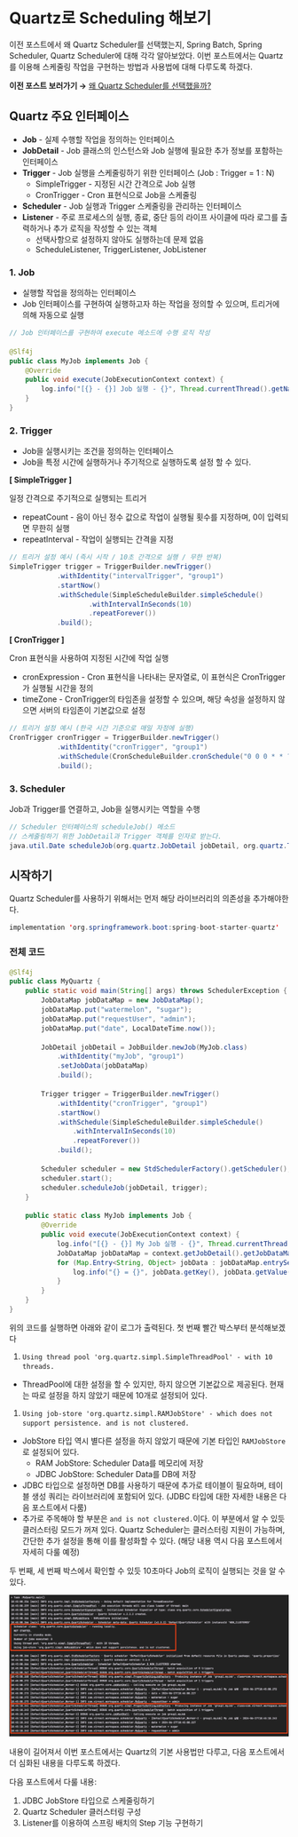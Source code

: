 # **Quartz로 Scheduling 해보기**

이전 포스트에서 왜 Quartz Scheduler를 선택했는지, Spring Batch, Spring Scheduler, Quartz Scheduler에 대해 각각 알아보았다. 이번 포스트에서는 Quartz를 이용해 스케줄링 작업을 구현하는 방법과 사용법에 대해 다루도록 하겠다.

**이전 포스트 보러가기 →** [왜 Quartz Scheduler를 선택했을까?](https://conagreen.gitbook.io/til/undefined-1/quartz-scheduler/step1)

## Quartz  주요 인터페이스

- **Job** - 실제 수행할 작업을 정의하는 인터페이스
- **JobDetail** - Job 클래스의 인스턴스와 Job 실행에 필요한 추가 정보를 포함하는 인터페이스
- **Trigger** - Job 실행을 스케줄링하기 위한 인터페이스 (Job : Trigger = 1 : N)
    - SimpleTrigger - 지정된 시간 간격으로 Job 실행
    - CronTrigger - Cron 표현식으로 Job을 스케줄링
- **Scheduler** - Job 실행과 Trigger 스케줄링을 관리하는 인터페이스
- **Listener** - 주로 프로세스의 실행, 종료, 중단 등의 라이프 사이클에 따라 로그를 출력하거나 추가 로직을 작성할 수 있는 객체
    - 선택사항으로 설정하지 않아도 실행하는데 문제 없음
    - ScheduleListener, TriggerListener, JobListener

### 1. Job

- 실행할 작업을 정의하는 인터페이스
- Job 인터페이스를 구현하여 실행하고자 하는 작업을 정의할 수 있으며, 트리거에 의해 자동으로 실행

```java
// Job 인터페이스를 구현하여 execute 메소드에 수행 로직 작성

@Slf4j
public class MyJob implements Job {
	@Override
	public void execute(JobExecutionContext context) {
		log.info("[{} - {}] Job 실행 - {}", Thread.currentThread().getName(), context.getJobDetail().getKey(), LocalDateTime.now());
	}
}
```

### 2. Trigger

- Job을 실행시키는 조건을 정의하는 인터페이스
- Job을 특정 시간에 실행하거나 주기적으로 실행하도록 설정 할 수 있다.

**[ SimpleTrigger ]**

일정 간격으로 주기적으로 실행되는 트리거

- repeatCount - 음이 아닌 정수 값으로 작업이 실행될 횟수를 지정하며, 0이 입력되면 무한히 실행
- repeatInterval - 작업이 실행되는 간격을 지정

```java
// 트리거 설정 예시 (즉시 시작 / 10초 간격으로 실행 / 무한 반복)
SimpleTrigger trigger = TriggerBuilder.newTrigger()
		    .withIdentity("intervalTrigger", "group1")
		    .startNow()
		    .withSchedule(SimpleScheduleBuilder.simpleSchedule()
		            .withIntervalInSeconds(10)
		            .repeatForever())
		    .build();
```

**[ CronTrigger ]**

Cron 표현식을 사용하여 지정된 시간에 작업 실행

- cronExpression - Cron 표현식을 나타내는 문자열로, 이 표현식은 CronTrigger가 실행될 시간을 정의
- timeZone - CronTrigger의 타임존을 설정할 수 있으며, 해당 속성을 설정하지 않으면 서버의 타임존이 기본값으로 설정

```java
// 트리거 설정 예시 (한국 시간 기준으로 매일 자정에 실행)
CronTrigger cronTrigger = TriggerBuilder.newTrigger()
			.withIdentity("cronTrigger", "group1")
			.withSchedule(CronScheduleBuilder.cronSchedule("0 0 0 * * ?").inTimeZone(TimeZone.getTimeZone("Asia/Seoul")))
			.build();
```

### 3. Scheduler

Job과 Trigger를 연결하고, Job을 실행시키는 역할을 수행

```java
// Scheduler 인터페이스의 scheduleJob() 메소드
// 스케줄링하기 위한 JobDetail과 Trigger 객체를 인자로 받는다.
java.util.Date scheduleJob(org.quartz.JobDetail jobDetail, org.quartz.Trigger trigger) throws org.quartz.SchedulerException;
```

## 시작하기

Quartz Scheduler를 사용하기 위해서는 먼저 해당 라이브러리의 의존성을 추가해야한다.

```java
implementation 'org.springframework.boot:spring-boot-starter-quartz'
```

### 전체 코드

```java
@Slf4j
public class MyQuartz {
	public static void main(String[] args) throws SchedulerException {
		JobDataMap jobDataMap = new JobDataMap();
		jobDataMap.put("watermelon", "sugar");
		jobDataMap.put("requestUser", "admin");
		jobDataMap.put("date", LocalDateTime.now());

		JobDetail jobDetail = JobBuilder.newJob(MyJob.class)
			.withIdentity("myJob", "group1")
			.setJobData(jobDataMap)
			.build();

		Trigger trigger = TriggerBuilder.newTrigger()
			.withIdentity("cronTrigger", "group1")
			.startNow()
			.withSchedule(SimpleScheduleBuilder.simpleSchedule()
				.withIntervalInSeconds(10)
				.repeatForever())
			.build();

		Scheduler scheduler = new StdSchedulerFactory().getScheduler();
		scheduler.start();
		scheduler.scheduleJob(jobDetail, trigger);
	}

	public static class MyJob implements Job {
		@Override
		public void execute(JobExecutionContext context) {
			log.info("[{} - {}] My Job 실행 - {}", Thread.currentThread().getName(), context.getJobDetail().getKey(), LocalDateTime.now());
			JobDataMap jobDataMap = context.getJobDetail().getJobDataMap();
			for (Map.Entry<String, Object> jobData : jobDataMap.entrySet()) {
				log.info("{} = {}", jobData.getKey(), jobData.getValue());
			}
		}
	}
}
```

위의 코드를 실행하면 아래와 같이 로그가 출력된다. 첫 번째 빨간 박스부터 분석해보겠다

1. `Using thread pool 'org.quartz.simpl.SimpleThreadPool' - with 10 threads.`
- ThreadPool에 대한 설정을 할 수 있지만, 하지 않으면 기본값으로 제공된다. 현재는 따로 설정을 하지 않았기 때문에 10개로 설정되어 있다.
1. `Using job-store 'org.quartz.simpl.RAMJobStore' - which does not support persistence. and is not clustered.`
- JobStore 타입 역시 별다른 설정을 하지 않았기 때문에 기본 타입인 `RAMJobStore`로 설정되어 있다.
    - RAM JobStore: Scheduler Data를 메모리에 저장
    - JDBC JobStore: Scheduler Data를 DB에 저장
- JDBC 타입으로 설정하면 DB를 사용하기 때문에 추가로 테이블이 필요하며, 테이블 생성 쿼리는 라이브러리에 포함되어 있다. (JDBC 타입에 대한 자세한 내용은 다음 포스트에서 다룸)
- 추가로 주목해야 할 부분은 `and is not clustered.`이다. 이 부분에서 알 수 있듯 클러스터링 모드가 꺼져 있다. Quartz Scheduler는 클러스터링 지원이 가능하며, 간단한 추가 설정을 통해 이를 활성화할 수 있다. (해당 내용 역시 다음 포스트에서 자세히 다룰 예정)

두 번째, 세 번째 박스에서 확인할 수 있듯 10초마다 Job의 로직이 실행되는 것을 알 수 있다.

![img.png](img.png)

내용이 길어져서 이번 포스트에서는 Quartz의 기본 사용법만 다루고, 다음 포스트에서 더 심화된 내용을 다루도록 하겠다.

다음 포스트에서 다룰 내용:

1. JDBC JobStore 타입으로 스케줄링하기
2. Quartz Scheduler 클러스터링 구성
3. Listener를 이용하여 스프링 배치의 Step 기능 구현하기

